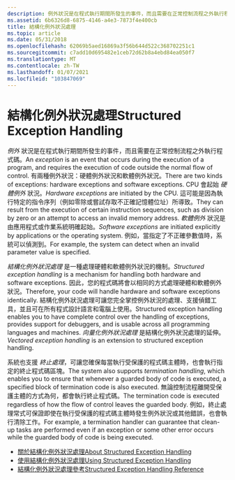 ```yaml
---
description: 例外狀況是在程式執行期間所發生的事件，而且需要在正常控制流程之外執行程式碼。
ms.assetid: 6b6326d8-6875-4146-a4e3-7873f4e400cb
title: 結構化例外狀況處理
ms.topic: article
ms.date: 05/31/2018
ms.openlocfilehash: 62069b5aed16869a3f56b644d522c368702251c1
ms.sourcegitcommit: c7add10d695482e1ceb72d62b8a4ebd84ea050f7
ms.translationtype: MT
ms.contentlocale: zh-TW
ms.lasthandoff: 01/07/2021
ms.locfileid: "103847069"
---
```

# <a name="structured-exception-handling"></a><span data-ttu-id="9f57c-103">結構化例外狀況處理</span><span class="sxs-lookup"><span data-stu-id="9f57c-103">Structured Exception Handling</span></span>

<span data-ttu-id="9f57c-104">*例外* 狀況是在程式執行期間所發生的事件，而且需要在正常控制流程之外執行程式碼。</span><span class="sxs-lookup"><span data-stu-id="9f57c-104">An *exception* is an event that occurs during the execution of a program, and requires the execution of code outside the normal flow of control.</span></span> <span data-ttu-id="9f57c-105">有兩種例外狀況：硬體例外狀況和軟體例外狀況。</span><span class="sxs-lookup"><span data-stu-id="9f57c-105">There are two kinds of exceptions: hardware exceptions and software exceptions.</span></span> <span data-ttu-id="9f57c-106">CPU 會起始 *硬體例外* 狀況。</span><span class="sxs-lookup"><span data-stu-id="9f57c-106">*Hardware exceptions* are initiated by the CPU.</span></span> <span data-ttu-id="9f57c-107">這可能是因為執行特定的指令序列（例如零除或嘗試存取不正確記憶體位址）所導致。</span><span class="sxs-lookup"><span data-stu-id="9f57c-107">They can result from the execution of certain instruction sequences, such as division by zero or an attempt to access an invalid memory address.</span></span> <span data-ttu-id="9f57c-108">*軟體例外* 狀況是由應用程式或作業系統明確起始。</span><span class="sxs-lookup"><span data-stu-id="9f57c-108">*Software exceptions* are initiated explicitly by applications or the operating system.</span></span> <span data-ttu-id="9f57c-109">例如，當指定了不正確參數值時，系統可以偵測到。</span><span class="sxs-lookup"><span data-stu-id="9f57c-109">For example, the system can detect when an invalid parameter value is specified.</span></span>

<span data-ttu-id="9f57c-110">*結構化例外狀況處理* 是一種處理硬體和軟體例外狀況的機制。</span><span class="sxs-lookup"><span data-stu-id="9f57c-110">*Structured exception handling* is a mechanism for handling both hardware and software exceptions.</span></span> <span data-ttu-id="9f57c-111">因此，您的程式碼將會以相同的方式處理硬體和軟體例外狀況。</span><span class="sxs-lookup"><span data-stu-id="9f57c-111">Therefore, your code will handle hardware and software exceptions identically.</span></span> <span data-ttu-id="9f57c-112">結構化例外狀況處理可讓您完全掌控例外狀況的處理、支援偵錯工具，並且可在所有程式設計語言和電腦上使用。</span><span class="sxs-lookup"><span data-stu-id="9f57c-112">Structured exception handling enables you to have complete control over the handling of exceptions, provides support for debuggers, and is usable across all programming languages and machines.</span></span> <span data-ttu-id="9f57c-113">*向量化例外狀況處理* 是結構化例外狀況處理的延伸。</span><span class="sxs-lookup"><span data-stu-id="9f57c-113">*Vectored exception handling* is an extension to structured exception handling.</span></span>

<span data-ttu-id="9f57c-114">系統也支援 *終止處理*，可讓您確保每當執行受保護的程式碼主體時，也會執行指定的終止程式碼區塊。</span><span class="sxs-lookup"><span data-stu-id="9f57c-114">The system also supports *termination handling*, which enables you to ensure that whenever a guarded body of code is executed, a specified block of termination code is also executed.</span></span> <span data-ttu-id="9f57c-115">無論控制流程離開受保護主體的方式為何，都會執行終止程式碼。</span><span class="sxs-lookup"><span data-stu-id="9f57c-115">The termination code is executed regardless of how the flow of control leaves the guarded body.</span></span> <span data-ttu-id="9f57c-116">例如，終止處理常式可保證即使在執行受保護的程式碼主體時發生例外狀況或其他錯誤，也會執行清除工作。</span><span class="sxs-lookup"><span data-stu-id="9f57c-116">For example, a termination handler can guarantee that clean-up tasks are performed even if an exception or some other error occurs while the guarded body of code is being executed.</span></span>

-   [<span data-ttu-id="9f57c-117">關於結構化例外狀況處理</span><span class="sxs-lookup"><span data-stu-id="9f57c-117">About Structured Exception Handling</span></span>](about-structured-exception-handling.md)
-   [<span data-ttu-id="9f57c-118">使用結構化例外狀況處理</span><span class="sxs-lookup"><span data-stu-id="9f57c-118">Using Structured Exception Handling</span></span>](using-structured-exception-handling.md)
-   [<span data-ttu-id="9f57c-119">結構化例外狀況處理參考</span><span class="sxs-lookup"><span data-stu-id="9f57c-119">Structured Exception Handling Reference</span></span>](structured-exception-handling-reference.md)

 

 



